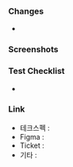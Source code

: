 ### Changes
- 

### Screenshots


### Test Checklist
- 

### Link
- 테크스펙 :
- Figma :
- Ticket :
- 기타 : 
